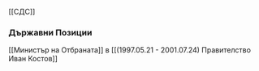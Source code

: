 [[СДС]]

### Държавни Позиции
[[Министър на Отбраната]] в [[(1997.05.21 - 2001.07.24) Правителство Иван Костов]]